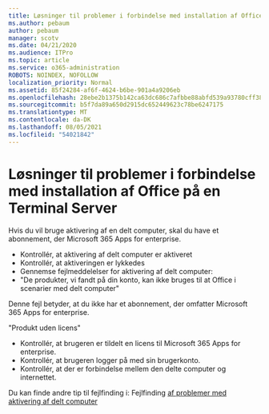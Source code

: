 ```yaml
---
title: Løsninger til problemer i forbindelse med installation af Office på en Terminal Server
ms.author: pebaum
author: pebaum
manager: scotv
ms.date: 04/21/2020
ms.audience: ITPro
ms.topic: article
ms.service: o365-administration
ROBOTS: NOINDEX, NOFOLLOW
localization_priority: Normal
ms.assetid: 85f24284-af6f-4624-b6be-901a4a9206eb
ms.openlocfilehash: 28ebe2b1375b142ca63dc686c7afbbe88abfd539a93780cff3861f80de40b411
ms.sourcegitcommit: b5f7da89a650d2915dc652449623c78be6247175
ms.translationtype: MT
ms.contentlocale: da-DK
ms.lasthandoff: 08/05/2021
ms.locfileid: "54021842"
---
```

# <a name="solutions-for-issues-around-installing-office-on-a-terminal-server"></a>Løsninger til problemer i forbindelse med installation af Office på en Terminal Server

Hvis du vil bruge aktivering af en delt computer, skal du have et abonnement, der Microsoft 365 Apps for enterprise.
  
- Kontrollér, at aktivering af delt computer er aktiveret
- Kontrollér, at aktiveringen er lykkedes
- Gennemse fejlmeddelelser for aktivering af delt computer:
- "De produkter, vi fandt på din konto, kan ikke bruges til at Office i scenarier med delt computer"
  
Denne fejl betyder, at du ikke har et abonnement, der omfatter Microsoft 365 Apps for enterprise.

"Produkt uden licens"

- Kontrollér, at brugeren er tildelt en licens til Microsoft 365 Apps for enterprise.
- Kontrollér, at brugeren logger på med sin brugerkonto.
- Kontrollér, at der er forbindelse mellem den delte computer og internettet.

Du kan finde andre tip til fejlfinding i: Fejlfinding [af problemer med aktivering af delt computer](https://docs.microsoft.com/DeployOffice/troubleshoot-shared-computer-activation)